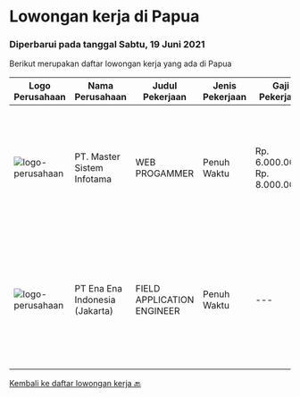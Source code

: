 
  # Lowongan kerja di Papua

  ### Diperbarui pada tanggal Sabtu, 19 Juni 2021

  Berikut merupakan daftar lowongan kerja yang ada di Papua

  |Logo Perusahaan | Nama Perusahaan | Judul Pekerjaan | Jenis Pekerjaan | Gaji Pekerjaan | Lokasi | Deskripsi | Tanggal diunggah | Pranala |
  | -------------- | --------------- | --------------- | --------- | --------- | -------------- | ------- | ----------- | ----------- |
  |![logo-perusahaan](https://image-service-cdn.seek.com.au/6a00ba7221928a7d4713091a2955a9ac4aa44a9f/ee4dce1061f3f616224767ad58cb2fc751b8d2dc)|PT. Master Sistem Infotama|WEB PROGAMMER|Penuh Waktu|Rp. 6.000.000-Rp. 8.000.000|Papua|Membuat &amp; Mengembangkan aplikasi yang berfungsi dengan baik dan berkualitas tinggi Melakukan testing, troubleshooting dan memperbaiki bugs...|Kamis, 17 Juni 2021|https://www.jobstreet.co.id/id/job/web-progammer-3550916?token=0~6e61ef30-7e61-49fc-8813-fcb93db9b8fc&sectionRank=1&jobId=jobstreet-id-job-3550916|
|![logo-perusahaan](https://image-service-cdn.seek.com.au/64b85e3aa2e588c81270eb30de69a6443b184393/ee4dce1061f3f616224767ad58cb2fc751b8d2dc)|PT Ena Ena Indonesia (Jakarta)|FIELD APPLICATION ENGINEER|Penuh Waktu|---|Papua|ENA INDONESIA adalah perusahaan solusi IT di bidang kesehatan, pendidikan dan pemerintahan, mencari  FIELD APPLICATION ENGINEERYang terbeban untuk...|Selasa, 15 Juni 2021|https://www.jobstreet.co.id/id/job/field-application-engineer-3543436?token=0~6e61ef30-7e61-49fc-8813-fcb93db9b8fc&sectionRank=2&jobId=jobstreet-id-job-3543436|


  [Kembali ke daftar lowongan kerja 🔙](../README.md#daftar-lowongan-kerja)
  